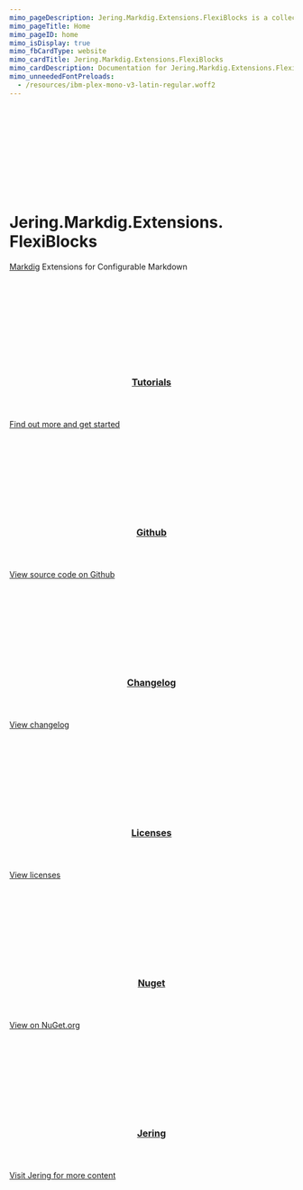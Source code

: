 ```yaml
---
mimo_pageDescription: Jering.Markdig.Extensions.FlexiBlocks is a collection of Markdig extensions for configurable markdown.
mimo_pageTitle: Home
mimo_pageID: home
mimo_isDisplay: true
mimo_fbCardType: website
mimo_cardTitle: Jering.Markdig.Extensions.FlexiBlocks
mimo_cardDescription: Documentation for Jering.Markdig.Extensions.FlexiBlocks.
mimo_unneededFontPreloads:
  - /resources/ibm-plex-mono-v3-latin-regular.woff2
---
```


<div class="banner-small">
    <div class="banner-background">
        <svg>
            <use xlink:href="#material-design-build" />
        </svg>
    </div>
    <h1>Jering.<wbr>Markdig.<wbr>Extensions.<wbr>FlexiBlocks</h1>
    <!-- Use p so it is used in search snippet -->
    <p><a href="https://github.com/lunet-io/markdig">Markdig</a> Extensions for Configurable Markdown</p>
</div>
<div class="content">
    <div class="card-set card-small">
        <section class="card">
            <div class="card-background">
                <svg>
                    <use xlink:href="#material-design-library-books" />
                </svg>
            </div>
            <a href="/tutorials/introduction" class="card-body">
                <header>
                    <h3>Tutorials</h3>
                </header>
                <span class="card-content">Find out more and get started</span>
                <footer></footer>
            </a>
        </section>
        <section class="card">
            <div class="card-background">
                <svg>
                    <use xlink:href="#ion-icons-logo-github" />
                </svg>
            </div>
            <a href="https://github.com/JeringTech/Markdig.Extensions.FlexiBlocks" class="card-body">
                <header>
                    <h3>Github</h3>
                </header>
                <span class="card-content">View source code on Github</span>
                <footer></footer>
            </a>
        </section>
        <section class="card">
            <div class="card-background">
                <svg>
                    <use xlink:href="#material-design-change-history" />
                </svg>
            </div>
            <a href="/changelog" class="card-body">
                <header>
                    <h3>Changelog</h3>
                </header>
                <span class="card-content">View changelog</span>
                <footer></footer>
            </a>
        </section>
        <section class="card">
            <div class="card-background">
                <svg>
                    <use xlink:href="#material-design-gavel" />
                </svg>
            </div>
            <a href="/licenses" class="card-body">
                <header>
                    <h3>Licenses</h3>
                </header>
                <span class="card-content">View licenses</span>
                <footer></footer>
            </a>
        </section>
        <section class="card">
            <div class="card-background">
                <svg>
                    <use xlink:href="#custom-logo-nuget" />
                </svg>
            </div>
            <a href="https://www.nuget.org/packages/Jering.Markdig.Extensions.FlexiBlocks/" class="card-body">
                <header>
                    <h3>Nuget</h3>
                </header>
                <span class="card-content">View on NuGet.org</span>
                <footer></footer>
            </a>
        </section>
        <section id="card-jering" class="card">
            <div class="card-background">
                <svg>
                    <use xlink:href="#logo" />
                </svg>
            </div>
            <a href="https://www.jering.tech" class="card-body">
                <header>
                    <h3>Jering</h3>
                </header>
                <span class="card-content">Visit Jering for more content</span>
                <footer></footer>
            </a>
        </section>
    </div>
</div>